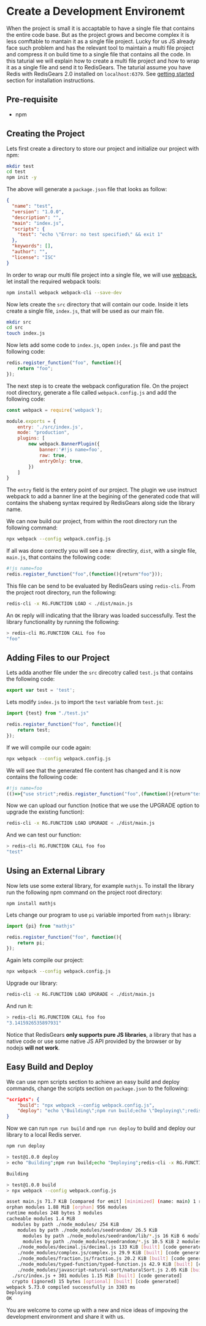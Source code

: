 # Create a Development Environemt

When the project is small it is accaptable to have a single file that contains the entire code base. But as the project grows and become complex it is less comftable to mantain it as a single file project. Lucky for us JS already face such problem and has the relevant tool to maintain a multi file project and compress it on build time to a single file that contains all the code. In this taturial we will explain how to create a multi file project and how to wrap it as a single file and send it to RedisGears. The taturial assume you have Redis with RedisGears 2.0 installed on `localhost:6379`. See [getting started](../README.md) section for installation instructions.

## Pre-requisite

* npm

## Creating the Project

Lets first create a directory to store our project and initialize our project with npm:
```bash
mkdir test
cd test
npm init -y
```

The above will generate a `package.json` file that looks as follow:

```json
{
  "name": "test",
  "version": "1.0.0",
  "description": "",
  "main": "index.js",
  "scripts": {
    "test": "echo \"Error: no test specified\" && exit 1"
  },
  "keywords": [],
  "author": "",
  "license": "ISC"
}

```

In order to wrap our multi file project into a single file, we will use [webpack](https://webpack.js.org/), let install the required webpack tools:

```bash
npm install webpack webpack-cli --save-dev
```

Now lets create the `src` directory that will contain our code. Inside it lets create a single file, `index.js`, that will be used as our main file.

```bash
mkdir src
cd src
touch index.js
```

Now lets add some code to `index.js`, open `index.js` file and past the following code:

```js
redis.register_function("foo", function(){
    return "foo";
});
```

The next step is to create the webpack configuration file. On the project root directory, generate a file called `webpack.config.js` and add the following code:

```js
const webpack = require('webpack');

module.exports = {
    entry: './src/index.js',
    mode: "production",
    plugins: [
        new webpack.BannerPlugin({
			banner:'#!js name=foo',
            raw: true,
            entryOnly: true,
	    })
	]
}
```

The `entry` field is the entery point of our project. The plugin we use instruct webpack to add a banner line at the begining of the generated code that will contains the shabeng syntax required by RedisGears along side the library name.

We can now build our project, from within the root directory run the following command:

```bash
npx webpack --config webpack.config.js
```

If all was done correctly you will see a new directiry, `dist`, with a single file, `main.js`, that contains the following code:

```js
#!js name=foo
redis.register_function("foo",(function(){return"foo"}));
```

This file can be send to be evaluated by RedisGears using `redis-cli`. From the project root directory, run the following:

```bash
redis-cli -x RG.FUNCTION LOAD < ./dist/main.js
```

An `OK` reply will indicating that the library was loaded successfully. Test the library functionality by running the following:

```bash
> redis-cli RG.FUNCTION CALL foo foo
"foo"
```

## Adding Files to our Project

Lets adda another file under the `src` direcotry called `test.js` that contains the following code:

```js
export var test = 'test';
```

Lets modify `index.js` to import the `test` variable from `test.js`:

```js
import {test} from "./test.js"

redis.register_function("foo", function(){
    return test;
});
```

If we will compile our code again:

```bash
npx webpack --config webpack.config.js
```

We will see that the generated file content has changed and it is now contains the following code:

```js
#!js name=foo
(()=>{"use strict";redis.register_function("foo",(function(){return"test"}))})();
```

Now we can upload our function (notice that we use the UPGRADE option to upgrade the existing function):

```bash
redis-cli -x RG.FUNCTION LOAD UPGRADE < ./dist/main.js
```

And we can test our function:

```bash
> redis-cli RG.FUNCTION CALL foo foo
"test"
```

## Using an External Library

Now lets use some exteral library, for example `mathjs`. To install the library run the following npm command on the project root directory:

```
npm install mathjs
```

Lets change our program to use `pi` variable imported from `mathjs` library:

```js
import {pi} from "mathjs"

redis.register_function("foo", function(){
    return pi;
});
```

Again lets compile our project:

```bash
npx webpack --config webpack.config.js
```

Upgrade our library:

```bash
redis-cli -x RG.FUNCTION LOAD UPGRADE < ./dist/main.js
```

And run it:

```bash
> redis-cli RG.FUNCTION CALL foo foo
"3.1415926535897931"
```

Notice that RedisGears **only supports pure JS libraries**, a library that has a native code or use some native JS API provided by the browser or by nodejs **will not work**.

## Easy Build and Deploy

We can use npm scripts section to achieve an easy build and deploy commands, change the scripts section on `package.json` to the following:

```json
"scripts": {
    "build": "npx webpack --config webpack.config.js",
    "deploy": "echo \"Building\";npm run build;echo \"Deploying\";redis-cli -x RG.FUNCTION LOAD UPGRADE < ./dist/main.js"
}
```

Now we can run `npm run build` and `npm run deploy` to build and deploy our library to a local Redis server.

```bash
npm run deploy

> test@1.0.0 deploy
> echo "Building";npm run build;echo "Deploying";redis-cli -x RG.FUNCTION LOAD UPGRADE < ./dist/main.js

Building

> test@1.0.0 build
> npx webpack --config webpack.config.js

asset main.js 71.7 KiB [compared for emit] [minimized] (name: main) 1 related asset
orphan modules 1.88 MiB [orphan] 956 modules
runtime modules 248 bytes 3 modules
cacheable modules 1.4 MiB
  modules by path ./node_modules/ 254 KiB
    modules by path ./node_modules/seedrandom/ 26.5 KiB
      modules by path ./node_modules/seedrandom/lib/*.js 16 KiB 6 modules
      modules by path ./node_modules/seedrandom/*.js 10.5 KiB 2 modules
    ./node_modules/decimal.js/decimal.js 133 KiB [built] [code generated]
    ./node_modules/complex.js/complex.js 29.9 KiB [built] [code generated]
    ./node_modules/fraction.js/fraction.js 20.2 KiB [built] [code generated]
    ./node_modules/typed-function/typed-function.js 42.9 KiB [built] [code generated]
    ./node_modules/javascript-natural-sort/naturalSort.js 2.05 KiB [built] [code generated]
  ./src/index.js + 301 modules 1.15 MiB [built] [code generated]
  crypto (ignored) 15 bytes [optional] [built] [code generated]
webpack 5.73.0 compiled successfully in 3303 ms
Deploying
OK
```

You are welcome to come up with a new and nice ideas of impoving the development environment and share it with us.
